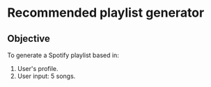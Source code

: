# Recommended playlist generator

## Objective
To generate a Spotify playlist based in:

1. User's profile.
2. User input: 5 songs.
